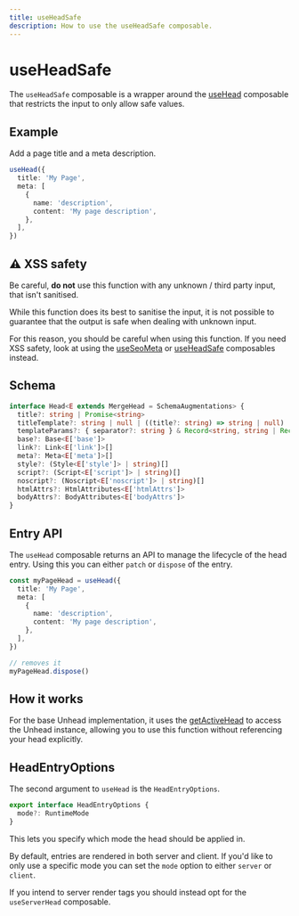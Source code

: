 ```yaml
---
title: useHeadSafe
description: How to use the useHeadSafe composable.
---
```


# useHeadSafe

The `useHeadSafe` composable is a wrapper around the [useHead](/guide/guides/use-head) composable that restricts the input to only allow safe values.

## Example

Add a page title and a meta description.

```ts
useHead({
  title: 'My Page',
  meta: [
    {
      name: 'description',
      content: 'My page description',
    },
  ],
})
```

## ⚠️ XSS safety

Be careful, **do not** use this function with any unknown / third party input, that isn't sanitised.

While this function does its best to sanitise the input, it is not possible to guarantee that the output is safe when dealing with unknown input.

For this reason, you should be careful when using this function.
If you need XSS safety, look at using the [useSeoMeta](/guide/guides/use-seo-meta) or [useHeadSafe](/guide/guides/use-seo-meta) composables instead.

## Schema

```ts
interface Head<E extends MergeHead = SchemaAugmentations> {
  title?: string | Promise<string>
  titleTemplate?: string | null | ((title?: string) => string | null)
  templateParams?: { separator?: string } & Record<string, string | Record<string, string>>
  base?: Base<E['base']>
  link?: Link<E['link']>[]
  meta?: Meta<E['meta']>[]
  style?: (Style<E['style']> | string)[]
  script?: (Script<E['script']> | string)[]
  noscript?: (Noscript<E['noscript']> | string)[]
  htmlAttrs?: HtmlAttributes<E['htmlAttrs']>
  bodyAttrs?: BodyAttributes<E['bodyAttrs']>
}
```

## Entry API

The `useHead` composable returns an API to manage the lifecycle of the head entry. Using this you can either `patch` or
`dispose` of the entry.

```ts
const myPageHead = useHead({
  title: 'My Page',
  meta: [
    {
      name: 'description',
      content: 'My page description',
    },
  ],
})

// removes it
myPageHead.dispose()
```

## How it works

For the base Unhead implementation, it uses  the [getActiveHead](/api/core/get-active-head) to access the Unhead instance, allowing you
to use this function without referencing your head explicitly.


## HeadEntryOptions

The second argument to `useHead` is the `HeadEntryOptions`.

```ts
export interface HeadEntryOptions {
  mode?: RuntimeMode
}
```

This lets you specify which mode the head should be applied in.

By default, entries are rendered in both server and client. If you'd like to only use a specific mode
you can set the `mode` option to either `server` or `client`.

If you intend to server render tags you should instead opt for the `useServerHead` composable.
